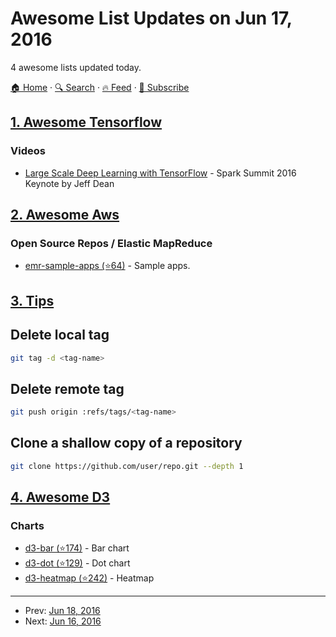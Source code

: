 # Awesome List Updates on Jun 17, 2016

4 awesome lists updated today.

[🏠 Home](/README.md) · [🔍 Search](https://test.trackawesomelist.com/search/) · [🔥 Feed](https://test.trackawesomelist.com/feed.xml) · [📮 Subscribe](https://trackawesomelist.us17.list-manage.com/subscribe?u=d2f0117aa829c83a63ec63c2f&id=36a103854c)



## [1. Awesome Tensorflow](/content/jtoy/awesome-tensorflow/README.md)

### Videos

*   [Large Scale Deep Learning with TensorFlow](https://youtu.be/XYwIDn00PAo) - Spark Summit 2016 Keynote by Jeff Dean

## [2. Awesome Aws](/content/donnemartin/awesome-aws/README.md)

### Open Source Repos / Elastic MapReduce

*   [emr-sample-apps (⭐64)](https://github.com/awslabs/emr-sample-apps) - Sample apps.

## [3. Tips](/content/git-tips/tips/README.md)

## Delete local tag

```sh
git tag -d <tag-name>
```
## Delete remote tag

```sh
git push origin :refs/tags/<tag-name>
```
## Clone a shallow copy of a repository

```sh
git clone https://github.com/user/repo.git --depth 1
```

## [4. Awesome D3](/content/wbkd/awesome-d3/README.md)

### Charts

*   [d3-bar (⭐174)](https://github.com/tj/d3-bar) - Bar chart
*   [d3-dot (⭐129)](https://github.com/tj/d3-dot) - Dot chart
*   [d3-heatmap (⭐242)](https://github.com/tj/d3-heatmap) - Heatmap

---

- Prev: [Jun 18, 2016](/content/2016/06/18/README.md)
- Next: [Jun 16, 2016](/content/2016/06/16/README.md)